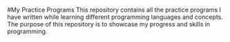 #My Practice Programs
This repository contains all the practice programs I have written while learning different programming languages and concepts. The purpose of this repository is to showcase my progress and skills in programming.
